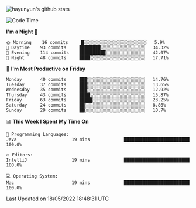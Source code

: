 
![hayunyun's github stats](https://github-readme-stats.vercel.app/api?username=hayunyun&show_icons=true)


<!--START_SECTION:waka-->
![Code Time](http://img.shields.io/badge/Code%20Time-0%20secs-blue)

**I'm a Night 🦉** 

```text
🌞 Morning    16 commits     █░░░░░░░░░░░░░░░░░░░░░░░░   5.9% 
🌆 Daytime    93 commits     ████████░░░░░░░░░░░░░░░░░   34.32% 
🌃 Evening    114 commits    ██████████░░░░░░░░░░░░░░░   42.07% 
🌙 Night      48 commits     ████░░░░░░░░░░░░░░░░░░░░░   17.71%

```
📅 **I'm Most Productive on Friday** 

```text
Monday       40 commits     ███░░░░░░░░░░░░░░░░░░░░░░   14.76% 
Tuesday      37 commits     ███░░░░░░░░░░░░░░░░░░░░░░   13.65% 
Wednesday    35 commits     ███░░░░░░░░░░░░░░░░░░░░░░   12.92% 
Thursday     43 commits     ████░░░░░░░░░░░░░░░░░░░░░   15.87% 
Friday       63 commits     █████░░░░░░░░░░░░░░░░░░░░   23.25% 
Saturday     24 commits     ██░░░░░░░░░░░░░░░░░░░░░░░   8.86% 
Sunday       29 commits     ██░░░░░░░░░░░░░░░░░░░░░░░   10.7%

```


📊 **This Week I Spent My Time On** 

```text
💬 Programming Languages: 
Java                     19 mins             █████████████████████████   100.0%

🔥 Editors: 
IntelliJ                 19 mins             █████████████████████████   100.0%

💻 Operating System: 
Mac                      19 mins             █████████████████████████   100.0%

```


 Last Updated on 18/05/2022 18:48:31 UTC
<!--END_SECTION:waka-->

<!--
**hayunyun/hayunyun** is a ✨ _special_ ✨ repository because its `README.md` (this file) appears on your GitHub profile.

Here are some ideas to get you started:

- 🔭 I’m currently working on ...
- 🌱 I’m currently learning ...
- 👯 I’m looking to collaborate on ...
- 🤔 I’m looking for help with ...
- 💬 Ask me about ...
- 📫 How to reach me: ...
- 😄 Pronouns: ...
- ⚡ Fun fact: ...
-->
